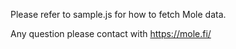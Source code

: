 Please refer to sample.js for how to fetch Mole data. 

Any question please contact with https://mole.fi/
